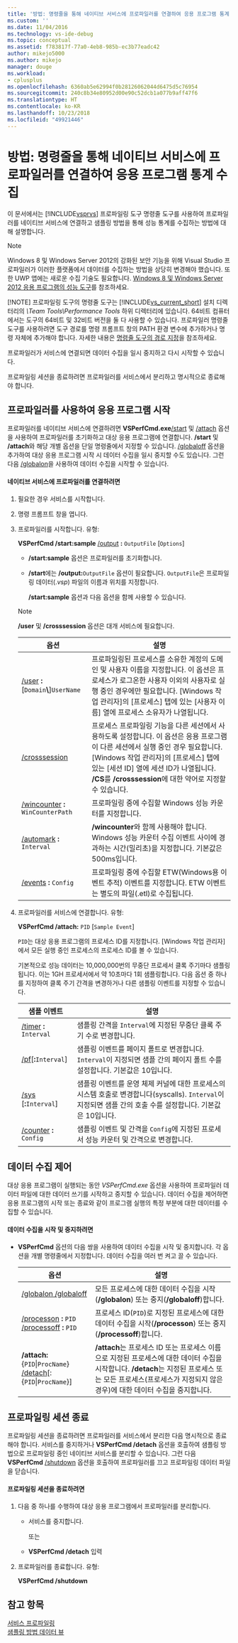 ```yaml
---
title: '방법: 명령줄을 통해 네이티브 서비스에 프로파일러를 연결하여 응용 프로그램 통계 수집 | Microsoft Docs'
ms.custom: ''
ms.date: 11/04/2016
ms.technology: vs-ide-debug
ms.topic: conceptual
ms.assetid: f783817f-77a0-4eb8-985b-ec3b77eadc42
author: mikejo5000
ms.author: mikejo
manager: douge
ms.workload:
- cplusplus
ms.openlocfilehash: 6360ab5e62994f0b28126062044d6475d5c76954
ms.sourcegitcommit: 240c8b34e80952d00e90c52dcb1a077b9aff47f6
ms.translationtype: HT
ms.contentlocale: ko-KR
ms.lasthandoff: 10/23/2018
ms.locfileid: "49921446"
---
```

# <a name="how-to-attach-the-profiler-to-a-native-service-to-collect-application-statistics-by-using-the-command-line"></a>방법: 명령줄을 통해 네이티브 서비스에 프로파일러를 연결하여 응용 프로그램 통계 수집
이 문서에서는 [!INCLUDE[vsprvs](../code-quality/includes/vsprvs_md.md)] 프로파일링 도구 명령줄 도구를 사용하여 프로파일러를 네이티브 서비스에 연결하고 샘플링 방법을 통해 성능 통계를 수집하는 방법에 대해 설명합니다.  

> [!NOTE]
>  Windows 8 및 Windows Server 2012의 강화된 보안 기능을 위해 Visual Studio 프로파일러가 이러한 플랫폼에서 데이터를 수집하는 방법을 상당히 변경해야 했습니다. 또한 UWP 앱에는 새로운 수집 기술도 필요합니다. [Windows 8 및 Windows Server 2012 응용 프로그램의 성능 도구](../profiling/performance-tools-on-windows-8-and-windows-server-2012-applications.md)를 참조하세요.  
> 
> [!NOTE]
>  프로파일링 도구의 명령줄 도구는 [!INCLUDE[vs_current_short](../code-quality/includes/vs_current_short_md.md)] 설치 디렉터리의 *\Team Tools\Performance Tools* 하위 디렉터리에 있습니다. 64비트 컴퓨터에서는 도구의 64비트 및 32비트 버전을 둘 다 사용할 수 있습니다. 프로파일러 명령줄 도구를 사용하려면 도구 경로를 명령 프롬프트 창의 PATH 환경 변수에 추가하거나 명령 자체에 추가해야 합니다. 자세한 내용은 [명령줄 도구의 경로 지정](../profiling/specifying-the-path-to-profiling-tools-command-line-tools.md)을 참조하세요.  

 프로파일러가 서비스에 연결되면 데이터 수집을 일시 중지하고 다시 시작할 수 있습니다.  

 프로파일링 세션을 종료하려면 프로파일러를 서비스에서 분리하고 명시적으로 종료해야 합니다.  

## <a name="start-the-application-with-the-profiler"></a>프로파일러를 사용하여 응용 프로그램 시작  
 프로파일러를 네이티브 서비스에 연결하려면 **VSPerfCmd.exe**[/start](../profiling/start.md) 및 [/attach](../profiling/attach.md) 옵션을 사용하여 프로파일러를 초기화하고 대상 응용 프로그램에 연결합니다. **/start** 및 **/attach**와 해당 개별 옵션을 단일 명령줄에서 지정할 수 있습니다. [/globaloff](../profiling/globalon-and-globaloff.md) 옵션을 추가하여 대상 응용 프로그램 시작 시 데이터 수집을 일시 중지할 수도 있습니다. 그런 다음 [/globalon](../profiling/globalon-and-globaloff.md)을 사용하여 데이터 수집을 시작할 수 있습니다.  

#### <a name="to-attach-the-profiler-to-a-native-service"></a>네이티브 서비스에 프로파일러를 연결하려면  

1. 필요한 경우 서비스를 시작합니다.  

2. 명령 프롬프트 창을 엽니다.  

3. 프로파일러를 시작합니다. 유형:  

    **VSPerfCmd /start:sample**  [/output](../profiling/output.md) **:** `OutputFile` [`Options`]  

   - **/start:sample** 옵션은 프로파일러를 초기화합니다.  

   - **/start**에는 **/output:**`OutputFile` 옵션이 필요합니다. `OutputFile`은 프로파일링 데이터(.*vsp*) 파일의 이름과 위치를 지정합니다.  

     **/start:sample** 옵션과 다음 옵션을 함께 사용할 수 있습니다.  

   > [!NOTE]
   >  **/user** 및 **/crosssession** 옵션은 대개 서비스에 필요합니다.  

   | 옵션 | 설명 |
   | - | - |
   | [/user](../profiling/user-vsperfcmd.md) **:**[`Domain`**\\**]`UserName` | 프로파일링된 프로세스를 소유한 계정의 도메인 및 사용자 이름을 지정합니다. 이 옵션은 프로세스가 로그온한 사용자 이외의 사용자로 실행 중인 경우에만 필요합니다. [Windows 작업 관리자]의 [프로세스] 탭에 있는 [사용자 이름] 열에 프로세스 소유자가 나열됩니다. |
   | [/crosssession](../profiling/crosssession.md) | 프로세스 프로파일링 기능을 다른 세션에서 사용하도록 설정합니다. 이 옵션은 응용 프로그램이 다른 세션에서 실행 중인 경우 필요합니다. [Windows 작업 관리자]의 [프로세스] 탭에 있는 [세션 ID] 열에 세션 ID가 나열됩니다. **/CS**를 **/crosssession**에 대한 약어로 지정할 수 있습니다. |
   | [/wincounter](../profiling/wincounter.md) **:** `WinCounterPath` | 프로파일링 중에 수집할 Windows 성능 카운터를 지정합니다. |
   | [/automark](../profiling/automark.md) **:** `Interval` | **/wincounter**와 함께 사용해야 합니다. Windows 성능 카운터 수집 이벤트 사이에 경과하는 시간(밀리초)을 지정합니다. 기본값은 500ms입니다. |
   | [/events](../profiling/events-vsperfcmd.md) **:** `Config` | 프로파일링 중에 수집할 ETW(Windows용 이벤트 추적) 이벤트를 지정합니다. ETW 이벤트는 별도의 파일(.etl)로 수집됩니다. |


4. 프로파일러를 서비스에 연결합니다. 유형:  

    **VSPerfCmd /attach:** `PID` [`Sample Event`]  

    `PID`는 대상 응용 프로그램의 프로세스 ID를 지정합니다. [Windows 작업 관리자]에서 모든 실행 중인 프로세스의 프로세스 ID를 볼 수 있습니다.  

    기본적으로 성능 데이터는 10,000,000번의 무중단 프로세서 클록 주기마다 샘플링됩니다. 이는 1GH 프로세서에서 약 10초마다 1회 샘플링합니다. 다음 옵션 중 하나를 지정하여 클록 주기 간격을 변경하거나 다른 샘플링 이벤트를 지정할 수 있습니다.  

   |샘플 이벤트|설명|  
   |------------------|-----------------|  
   |[/timer](../profiling/timer.md) **:** `Interval`|샘플링 간격을 `Interval`에 지정된 무중단 클록 주기 수로 변경합니다.|  
   |[/pf](../profiling/pf.md)[**:**`Interval`]|샘플링 이벤트를 페이지 폴트로 변경합니다. `Interval`이 지정되면 샘플 간의 페이지 폴트 수를 설정합니다. 기본값은 10입니다.|  
   |[/sys](../profiling/sys-vsperfcmd.md) [**:**`Interval`]|샘플링 이벤트를 운영 체제 커널에 대한 프로세스의 시스템 호출로 변경합니다(syscalls). `Interval`이 지정되면 샘플 간의 호출 수를 설정합니다. 기본값은 10입니다.|  
   |[/counter](../profiling/counter.md) **:** `Config`|샘플링 이벤트 및 간격을 `Config`에 지정된 프로세서 성능 카운터 및 간격으로 변경합니다.|  

## <a name="control-data-collection"></a>데이터 수집 제어  
 대상 응용 프로그램이 실행되는 동안 *VSPerfCmd.exe* 옵션을 사용하여 프로파일러 데이터 파일에 대한 데이터 쓰기를 시작하고 중지할 수 있습니다. 데이터 수집을 제어하면 응용 프로그램의 시작 또는 종료와 같이 프로그램 실행의 특정 부분에 대한 데이터를 수집할 수 있습니다.  

#### <a name="to-start-and-stop-data-collection"></a>데이터 수집을 시작 및 중지하려면  

-   **VSPerfCmd** 옵션의 다음 쌍을 사용하여 데이터 수집을 시작 및 중지합니다. 각 옵션을 개별 명령줄에서 지정합니다. 데이터 수집을 여러 번 켜고 끌 수 있습니다.  

    |옵션|설명|  
    |------------|-----------------|  
    |[/globalon /globaloff](../profiling/globalon-and-globaloff.md)|모든 프로세스에 대한 데이터 수집을 시작(**/globalon**) 또는 중지(**/globaloff**)합니다.|  
    |[/processon](../profiling/processon-and-processoff.md) **:** `PID` [/processoff](../profiling/processon-and-processoff.md) **:** `PID`|프로세스 ID(`PID`)로 지정된 프로세스에 대한 데이터 수집을 시작(**/processon**) 또는 중지(**/processoff**)합니다.|  
    |**/attach:** {`PID`&#124;`ProcName`} [/detach](../profiling/detach.md)[:{`PID`&#124;`ProcName`}]|**/attach**는 프로세스 ID 또는 프로세스 이름으로 지정된 프로세스에 대한 데이터 수집을 시작합니다. **/detach**는 지정된 프로세스 또는 모든 프로세스(프로세스가 지정되지 않은 경우)에 대한 데이터 수집을 중지합니다.|  

## <a name="end-the-profiling-session"></a>프로파일링 세션 종료  
 프로파일링 세션을 종료하려면 프로파일러를 서비스에서 분리한 다음 명시적으로 종료해야 합니다. 서비스를 중지하거나 **VSPerfCmd /detach** 옵션을 호출하여 샘플링 방법으로 프로파일링 중인 네이티브 서비스를 분리할 수 있습니다. 그런 다음 **VSPerfCmd** [/shutdown](../profiling/shutdown.md) 옵션을 호출하여 프로파일러를 끄고 프로파일링 데이터 파일을 닫습니다.  

#### <a name="to-end-a-profiling-session"></a>프로파일링 세션을 종료하려면  

1.  다음 중 하나를 수행하여 대상 응용 프로그램에서 프로파일러를 분리합니다.  

    -   서비스를 중지합니다.  

         또는  

    -   **VSPerfCmd /detach** 입력  

2.  프로파일러를 종료합니다. 유형:  

     **VSPerfCmd /shutdown**  

## <a name="see-also"></a>참고 항목  
 [서비스 프로파일링](../profiling/command-line-profiling-of-services.md)   
 [샘플링 방법 데이터 뷰](../profiling/profiler-sampling-method-data-views.md)